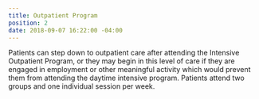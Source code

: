 ```yaml
---
title: Outpatient Program
position: 2
date: 2018-09-07 16:22:00 -04:00
---
```


Patients can step down to outpatient care after attending the Intensive Outpatient Program, or they may begin in this level of care if they are engaged in employment or other meaningful activity which would prevent them from attending the daytime intensive program.  Patients attend two groups and one individual session per week.
